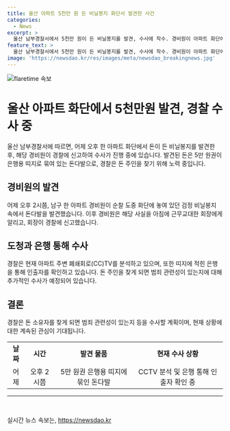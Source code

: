 ```yaml
---
title: 울산 아파트 5천만 원 든 비닐봉지 화단서 발견한 사건
categories:
  - News
excerpt: >
  울산 남부경찰서에서 5천만 원이 든 비닐봉지를 발견, 수사에 착수. 경비원이 아파트 화단에서 봉지를 발견하고 경찰에 신고. 돈다발은 5만 원권이 은행용 띠지로 묶여 있었으며, 주변 CCTV 분석과 은행을 통한 확인 등을 통해 소유자 확인 작업 중. 경찰은 돈 주인을 찾으면 범죄 관련성을 조사할 예정.
feature_text: >
  울산 남부경찰서에서 5천만 원이 든 비닐봉지를 발견, 수사에 착수. 경비원이 아파트 화단에서 봉지를 발견하고 경찰에 신고. 돈다발은 5만 원권이 은행용 띠지로 묶여 있었으며, 주변 CCTV 분석과 은행을 통한 확인 등을 통해 소유자 확인 작업 중. 경찰은 돈 주인을 찾으면 범죄 관련성을 조사할 예정.
image: 'https://newsdao.kr/res/images/meta/newsdao_breakingnews.jpg'
---
```


<p><img src="https://newsdao.kr/res/images/meta/newsdao_breakingnews.jpg" alt="flaretime 속보" /></p>

<h1>울산 아파트 화단에서 5천만원 발견, 경찰 수사 중</h1>

<p data-ke-size="size16">울산 남부경찰서에 따르면, 어제 오후 한 아파트 화단에서 돈이 든 비닐봉지를 발견한 후, 해당 경비원이 경찰에 신고하여 수사가 진행 중에 있습니다. 발견된 돈은 5만 원권이 은행용 띠지로 묶여 있는 돈다발으로, 경찰은 돈 주인을 찾기 위해 노력 중입니다.</p>

<h2>경비원의 발견</h2>

<p data-ke-size="size16">어제 오후 2시쯤, 남구 한 아파트 경비원이 순찰 도중 화단에 놓여 있던 검정 비닐봉지 속에서 돈다발을 발견했습니다. 이후 경비원은 해당 사실을 아침에 근무교대한 회장에게 알리고, 회장이 경찰에 신고했습니다.</p>

<h2>도청과 은행 통해 수사</h2>

<p data-ke-size="size16">경찰은 현재 아파트 주변 폐쇄회로(CC)TV를 분석하고 있으며, 또한 띠지에 적힌 은행을 통해 인출자를 확인하고 있습니다. 돈 주인을 찾게 되면 범죄 관련성이 있는지에 대해 추가적인 수사가 예정되어 있습니다.</p>

<h2>결론</h2>

<p data-ke-size="size16">경찰은 돈 소유자를 찾게 되면 범죄 관련성이 있는지 등을 수사할 계획이며, 현재 상황에 대한 계속된 관심이 기대됩니다.</p>

<table>
  <tr>
    <td style="text-align: center; height: 17px;"><b>날짜</b></td>
    <td style="text-align: center; height: 17px;"><b>시간</b></td>
    <td style="text-align: center; height: 17px;"><b>발견 물품</b></td>
    <td style="text-align: center; height: 17px;"><b>현재 수사 상황</b></td>
  </tr>
  <tr>
    <td style="text-align: center; height: 17px;">어제</td>
    <td style="text-align: center; height: 17px;">오후 2시쯤</td>
    <td style="text-align: center; height: 17px;">5만 원권 은행용 띠지에 묶인 돈다발</td>
    <td style="text-align: center; height: 17px;">CCTV 분석 및 은행 통해 인출자 확인 중</td>
  </tr>
</table>

<hr>

<p data-ke-size="size16">&nbsp;</p>
실시간 뉴스 속보는, <a href="https://newsdao.kr" rel="dofollow">https://newsdao.kr</a>


